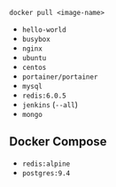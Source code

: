 `docker pull <image-name>`

* `hello-world`
* `busybox`
* `nginx`
* `ubuntu`
* `centos`
* `portainer/portainer`
* `mysql`
* `redis:6.0.5`
* `jenkins` (`--all`)
* `mongo`

## Docker Compose

* `redis:alpine`
* `postgres:9.4`